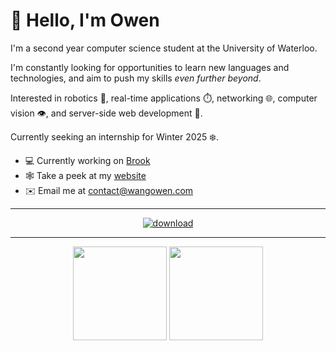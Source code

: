 # 👋 Hello, I'm Owen

I'm a second year computer science student at the University of Waterloo.

I'm constantly looking for opportunities to learn new languages and technologies, and aim to push my skills *even further beyond*.

Interested in robotics 🦾, real-time applications ⏱️, networking 🌐, computer vision 👁️, and server-side web development 🚀.

Currently seeking an internship for Winter 2025 ❄️.

- 💻 Currently working on [Brook](https://github.com/wang-owen/Brook/)
- 🕸 Take a peek at my [website](https://wangowen.com)
- ✉️ Email me at [contact@wangowen.com](mailto:contact@wangowen.com)

<div align="center">

---

<a href="http://wangowen.com" target="_blank">![download](https://github.com/wang-owen/wang-owen/assets/69203168/9cfac46d-aa0d-4172-a3ac-4f7480dd0d77)</a>

---

<div>
  <a>
    <img height=150 align="center" src="https://github-readme-stats.vercel.app/api?username=wang-owen&&theme=github_dark&hide_border=true&hide_title=true&show_icons=true&rank_icon=github&" />
  </a>
  <a>
    <img height=150 align="center" src="https://github-readme-stats.vercel.app/api/top-langs?username=wang-owen&theme=github_dark&hide_border=true&hide_title=true&layout=compact&langs_count=6&" />
  </a>
</div>

</div>
